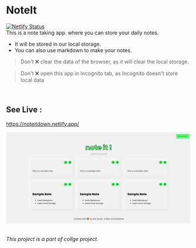 # NoteIt
[![Netlify Status](https://api.netlify.com/api/v1/badges/81ded2fc-db61-4d2b-a642-d2fe9172e1dd/deploy-status)](https://app.netlify.com/sites/noteitdown/deploys)
<br>
This is a note taking app. where you can store your daily notes. 
- It will be stored in our local storage.
- You can also use markdown to make your notes.
> Don't ❌ clear the data of the browser, as it will clear the local storage.


> Don't ❌ open this app in Incognito tab, as Incognito doesn't store local data
<br>

## See Live :
https://noteitdown.netlify.app/

![Live Demo](https://github.com/arifimran5/noteit/blob/main/assets/live-demo.jpg)

<br>
<em>This project is a part of collge project. </em>
